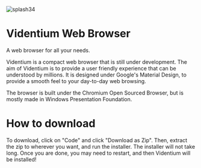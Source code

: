 ![splash34](https://user-images.githubusercontent.com/97028115/166065489-45c5e3bf-1c96-448a-9e1f-f87577246b2e.png)

# Videntium Web Browser
A web browser for all your needs.

Videntium is a compact web browser that is still under development. The aim of Videntium is to provide a user friendly experience that can be understood by millions. It is designed under Google's Material Design, to provide a smooth feel to your day-to-day web browsing.

The browser is built under the Chromium Open Sourced Browser, but is mostly made in Windows Presentation Foundation.

# How to download

To download, click on "Code" and click "Download as Zip". Then, extract the zip to wherever you want, and run the installer. The installer will not take long. Once you are done, you may need to restart, and then Videntium will be installed!
